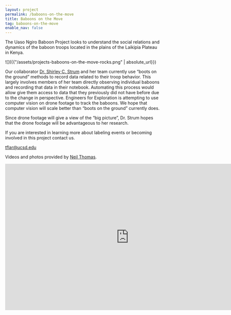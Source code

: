 ```yaml
---
layout: project
permalink: /baboons-on-the-move
title: Baboons on the Move
tag: baboons-on-the-move
enable_nav: false
---
```


The Uaso Ngiro Baboon Project looks to understand the social relations and dynamics of the baboon troops located in the plains of the Laikipia Plateau in Kenya. 

![]({{"/assets/projects-baboons-on-the-move-rocks.png" | absolute_url}})

Our collaborator [Dr. Shirley C. Strum](https://www.baboonsrus.com/) and her team currently use “boots on the ground” methods to record data related to their troop behavior. This largely involves members of her team directly observing individual baboons and recording that data in their notebook. Automating this process would allow give them access to data that they previously did not have before due to the change in perspective.  Engineers for Exploration is attempting to use computer vision on drone footage to track the baboons. We hope that computer vision will scale better than “boots on the ground” currently does.

Since drone footage will give a view of the “big picture”, Dr. Strum hopes that the drone footage will be advantageous to her research.

If you are interested in learning more about labeling events or becoming involved in this project contact us. 

[tflar@ucsd.edu](mailto:tflar@ucsd.edu)

Videos and photos provided by [Neil Thomas](https://www.neilthomas.com/).


<iframe width="800" height="475" src="https://www.youtube.com/embed/0rBY2IMBonw" title="Baboons on the Move" frameborder="0" allow="accelerometer; autoplay; clipboard-write; encrypted-media; gyroscope; picture-in-picture; web-share" referrerpolicy="strict-origin-when-cross-origin" allowfullscreen></iframe>
